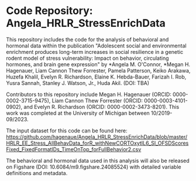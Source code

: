 # Code Repository: Angela_HRLR_StressEnrichData

This repository includes the code for the analysis of behavioral and hormonal data within the publication "Adolescent social and environmental enrichment produces long-term increases in social resilience in a genetic rodent model of stress vulnerability: Impact on behavior, circulating hormones, and brain gene expression" by *Angela M. O'Connor, *Megan H. Hagenauer, Liam Cannon Thew Forrester, Pamela Patterson, Keiko Arakawa, Huzefa Khalil, Evelyn R. Richardson, Elaine K. Hebda-Bauer, Farizah I. Rob, Yusra Sannah, Stanley J. Watson, Jr., Huda Akil. (DOI: TBA)

Contributors to this repository include Megan H. Hagenauer (ORCID: 0000-0002-3715-9475), Liam Cannon Thew Forrester (ORCID: 0000-0003-4101-0902), and Evelyn R. Richardson (ORCID: 0000-0002-3473-8201).
This work was completed at the University of Michigan between 10/2019-09/2023.

The input dataset for this code can be found here:
https://github.com/hagenaue/Angela_HRLR_StressEnrichData/blob/master/HRLR_EE_Stress_AllBehavData_forR_withNewCORTOxytIL6_SI_OFSDScoresFixed_FixedFormatIDs_TimeOnTop_forFullBehavior2.csv

The behavioral and hormonal data used in this analysis will also be released on Figshare (DOI: 10.6084/m9.figshare.24085524) with detailed variable definitions and metadata. 





